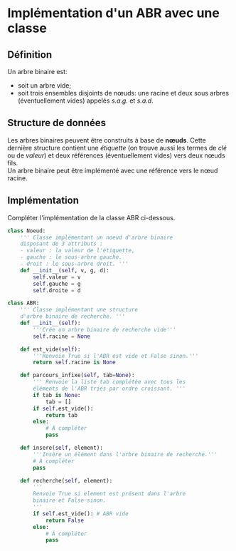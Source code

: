Implémentation d'un ABR avec une classe
==================================

## Définition

Un arbre binaire est:  

* soit un arbre vide;
* soit trois ensembles disjoints de nœuds: une racine et deux sous arbres (éventuellement vides) appelés *s.a.g.* et *s.a.d*.  

## Structure de données

Les arbres binaires peuvent être construits à base de **nœuds**. Cette dernière structure contient une *étiquette* (on trouve aussi les termes de *clé* ou de *valeur*) et deux références (éventuellement vides) vers deux nœuds fils.  
Un arbre binaire peut être implémenté avec une référence vers le nœud racine.

## Implémentation

Compléter l'implémentation de la classe ABR ci-dessous.


```python
class Noeud:
    ''' Classe implémentant un noeud d'arbre binaire
    disposant de 3 attributs :
    - valeur : la valeur de l'étiquette,
    - gauche : le sous-arbre gauche.
    - droit : le sous-arbre droit. '''
    def __init__(self, v, g, d):
        self.valeur = v
        self.gauche = g
        self.droite = d

class ABR:
    ''' Classe implémentant une structure
    d'arbre binaire de recherche. '''
    def __init__(self):
        '''Crée un arbre binaire de recherche vide'''
        self.racine = None

    def est_vide(self):
        '''Renvoie True si l'ABR est vide et False sinon.'''
        return self.racine is None

    def parcours_infixe(self, tab=None):
        ''' Renvoie la liste tab complétée avec tous les
        éléments de l'ABR triés par ordre croissant. '''
        if tab is None:
            tab = []
        if self.est_vide():
            return tab
        else:
            # À compléter
            pass

    def insere(self, element):
        '''Insère un élément dans l'arbre binaire de recherche.'''
        # À compléter
        pass

    def recherche(self, element):
        '''
        Renvoie True si element est présent dans l'arbre
        binaire et False sinon.
        '''
        if self.est_vide(): # ABR vide
            return False
        else:
            # À compléter
            pass

```
